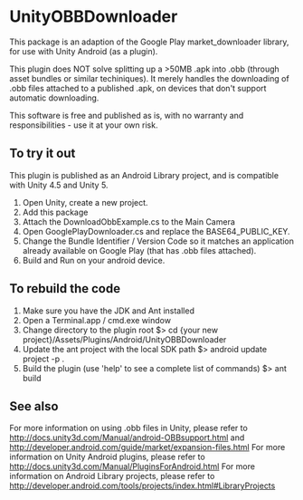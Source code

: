 UnityOBBDownloader
==================

This package is an adaption of the Google Play market_downloader library, for use with Unity Android (as a plugin).

This plugin does NOT solve splitting up a >50MB .apk into .obb (through asset bundles or similar techiniques).
It merely handles the downloading of .obb files attached to a published .apk, on devices that don't support automatic downloading.

This software is free and published as is, with no warranty and responsibilities - use it at your own risk.

To try it out
-------------
This plugin is published as an Android Library project, and is compatible with Unity 4.5 and Unity 5.
1) Open Unity, create a new project.
2) Add this package
3) Attach the DownloadObbExample.cs to the Main Camera
4) Open GooglePlayDownloader.cs and replace the BASE64_PUBLIC_KEY.
5) Change the Bundle Identifier / Version Code so it matches an application already available on Google Play (that has .obb files attached).
6) Build and Run on your android device.

To rebuild the code
-------------------
1) Make sure you have the JDK and Ant installed
2) Open a Terminal.app / cmd.exe window
3) Change directory to the plugin root
	$> cd {your new project}/Assets/Plugins/Android/UnityOBBDownloader
4) Update the ant project with the local SDK path
	$> android update project -p .
5) Build the plugin (use 'help' to see a complete list of commands)
	$> ant build

See also
-------- 
For more information on using .obb files in Unity, please refer to http://docs.unity3d.com/Manual/android-OBBsupport.html and http://developer.android.com/guide/market/expansion-files.html
For more information on Unity Android plugins, please refer to http://docs.unity3d.com/Manual/PluginsForAndroid.html
For more information on Android Library projects, please refer to http://developer.android.com/tools/projects/index.html#LibraryProjects
